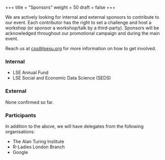 +++
title = "Sponsors"
weight = 50
draft = false
+++

We are actively looking for internal and external sponsors to contribute to our event. Each contributor has the right to set a challenge and host a workshop (or sponsor a workshop/talk by a third-party). Sponsors will be acknowledged throughout our promotional campaign and during the main event.

Reach us at [css@lsesu.org](mailto:css@lsesu.org?subject=Sponsorship) for more information on how to get involved.

### Internal

* LSE Annual Fund
* LSE Social and Economic Data Science (SEDS)

### External

None confirmed so far.

### Participants

In addition to the above, we will have delegates from the following organisations:

* The Alan Turing Institute
* R-Ladies London Branch
* Google